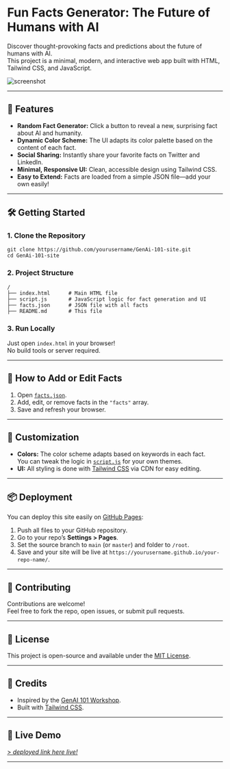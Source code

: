 # Fun Facts Generator: The Future of Humans with AI

Discover thought-provoking facts and predictions about the future of humans with AI.  
This project is a minimal, modern, and interactive web app built with HTML, Tailwind CSS, and JavaScript.

![screenshot](./screenshot.png) <!-- Add a screenshot if you have one -->

---

## 🚀 Features

- **Random Fact Generator:** Click a button to reveal a new, surprising fact about AI and humanity.
- **Dynamic Color Scheme:** The UI adapts its color palette based on the content of each fact.
- **Social Sharing:** Instantly share your favorite facts on Twitter and LinkedIn.
- **Minimal, Responsive UI:** Clean, accessible design using Tailwind CSS.
- **Easy to Extend:** Facts are loaded from a simple JSON file—add your own easily!

---

## 🛠️ Getting Started

### 1. Clone the Repository

```
git clone https://github.com/yourusername/GenAi-101-site.git
cd GenAi-101-site
```

### 2. Project Structure
```
/
├── index.html      # Main HTML file
├── script.js       # JavaScript logic for fact generation and UI
├── facts.json      # JSON file with all facts
├── README.md       # This file
```

### 3. Run Locally

Just open `index.html` in your browser!  
No build tools or server required.

---

## 📝 How to Add or Edit Facts

1. Open [`facts.json`](file:///facts.json).
2. Add, edit, or remove facts in the `"facts"` array.
3. Save and refresh your browser.


---

## 🌈 Customization

- **Colors:** The color scheme adapts based on keywords in each fact.  
  You can tweak the logic in [`script.js`](file:///script.js) for your own themes.
- **UI:** All styling is done with [Tailwind CSS](https://tailwindcss.com/) via CDN for easy editing.

---

## 📦 Deployment

You can deploy this site easily on [GitHub Pages](https://pages.github.com/):

1. Push all files to your GitHub repository.
2. Go to your repo’s **Settings > Pages**.
3. Set the source branch to `main` (or `master`) and folder to `/root`.
4. Save and your site will be live at `https://yourusername.github.io/your-repo-name/`.

---

## 🤝 Contributing

Contributions are welcome!  
Feel free to fork the repo, open issues, or submit pull requests.

---

## 📝 License

This project is open-source and available under the [MIT License](./LICENSE).

---

## 🙏 Credits

- Inspired by the [GenAI 101 Workshop](https://github.com/pieces-app/genai-101).
- Built with [Tailwind CSS](https://tailwindcss.com/).

---

## 📣 Live Demo

[> _deployed link here live!_](https://gtajit.github.io/GenAi-101-site/)

---
